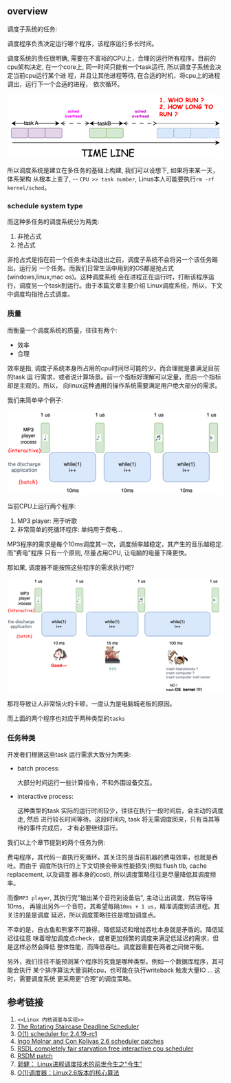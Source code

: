 ## overview

调度子系统的任务:

调度程序负责决定运行哪个程序，该程序运行多长时间。

调度系统的责任很明确, 需要在不富裕的CPU上，合理的运行所有程序。目前的cpu架构决定,
在一个core上, 同一时间只能有一个task运行, 所以调度子系统会决定当前cpu运行某个进
程，并且让其他进程等待, 在合适的时机，将cpu上的进程调出，运行下一个合适的进程，
依次循环。

![sched_resp](./pic/sched_resp.svg)

所以调度系统是建立在多任务的基础上构建, 我们可以设想下, 如果将来某一天，体系架构
从根本上变了, -- `CPU >> task number`, Linus本人可能要执行`rm -rf kernel/sched`。

### schedule system type

而这种多任务的调度系统分为两类:

1. 非抢占式
2. 抢占式

非抢占式是指在前一个任务未主动退出之前，调度子系统不会将另一个该任务踢出，运行另
一个任务。而我们日常生活中用到的OS都是抢占式(windows,linux,mac os)。这种调度系统
会在进程正在运行时，打断该程序运行，调度另一个task到运行。由于本篇文章主要介绍
Linux调度系统，所以，下文中调度均指抢占式调度。

### 质量

而衡量一个调度系统的质量，往往有两个:

* 效率
* 合理

效率是指, 调度子系统本身所占用的cpu时间尽可能的少。而合理就是要满足目前的task 运
行需求，或者说计算场景。前一个指标好理解可以定量，而后一个指标却是主观的。所以，
向linux这种通用的操作系统需要满足用户绝大部分的需求。

我们来简单举个例子:

![sched_simple_two_task_1](./pic/sched_simple_two_task_1.svg)

当前CPU上运行两个程序:

1. MP3 player: 用于听歌
2. 非常简单的死循环程序: 单纯用于费电...

MP3程序的需求是每个10ms调度其一次，调度频率越稳定，其产生的音乐越稳定. 而"费电"程序
只有一个原则, 尽量占用CPU, 让电脑的电量下降更快。

那如果, 调度器不能按照这些程序的需求执行呢?

![sched_simple_two_task_2](./pic/sched_simple_two_task_2.svg)

那将导致让人非常恼火的卡顿，一度认为是电脑城老板的原因。

而上面的两个程序也对应于两种类型的`tasks`

### 任务种类

开发者们根据这些task 运行需求大致分为两类:

* batch process: 

  大部分时间运行一些计算指令，不和外围设备交互。

* interactive process:

  这种类型的task 实际的运行时间较少，往往在执行一段时间后，会主动的调度走, 然后
  进行较长时间等待。这段时间内, task 将无需调度回来，只有当其等待的事件完成后，
  才有必要继续运行。

我们以上个章节提到的两个任务为例:

费电程序，其代码一直执行死循环。其关注的是当前机器的费电效率，也就是吞吐。而由于
调度所执行的上下文切换会带来性能损失(例如 flush tlb, cache replacement, 以及调度
器本身的cost), 所以调度策略往往是尽量降低其调度频率。

而像`MP3 player`, 其执行完"输出某个音符到设备后", 主动让出调度，然后等待 10ms，
再输出另外一个音符。其希望每隔`10ms + 1 us`，精准调度到该进程。其关注的是是调度
延迟，所以调度策略往往是增加调度点。

不幸的是，自古鱼和熊掌不可兼得。降低延迟和增加吞吐本身就是矛盾的。降低延迟往往意
味着增加调度点check，或者更加频繁的调度来满足低延迟的需求，但是这样必然会降低
整体性能，而降低吞吐。调度器需要在两者之间做平衡。

另外，我们往往不能预测某个程序的究竟是哪种类型。例如一个数据库程序，其可能会执行
某个排序算法大量消耗cpu，也可能在执行writeback 触发大量IO ... 这时，需要调度系统
更采用更"合理"的调度策略。


## 参考链接
1. `<<Linux 内核调度与实现>>`
2. [The Rotating Staircase Deadline Scheduler](https://lwn.net/Articles/224865/)
3. [O(1) scheduler for 2.4.19-rc1](https://lwn.net/Articles/4079/)
4. [Ingo Molnar and Con Kolivas 2.6 scheduler patches](https://lore.kernel.org/all/1059211833.576.13.camel@teapot.felipe-alfaro.com/)
5. [RSDL completely fair starvation free interactive cpu scheduler](https://lwn.net/Articles/224654/)
6. [RSDM patch](https://lore.kernel.org/all/?q=RSDL-mm)
7. [郭健： Linux进程调度技术的前世今生之“今生”](https://mp.weixin.qq.com/mp/wappoc_appmsgcaptcha?poc_token=HCYNsWijDcK9zI9m_1BHFWnlNNZqZpU172Od085y&target_url=https%3A%2F%2Fmp.weixin.qq.com%2Fs%3F__biz%3DMzg2OTc0ODAzMw%3D%3D%26mid%3D2247501940%26idx%3D1%26sn%3D5e70031a7a0222794ce6c6958a2408d0%26source%3D41#wechat_redirect)
8. [O(1)调度器：Linux2.6版本的核心算法](https://blog.csdn.net/m0_50662680/article/details/129101153)
